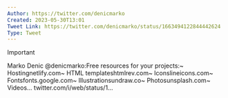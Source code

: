 ```yaml
---
Author: https://twitter.com/denicmarko
Created: 2023-05-30T13:01
Tweet Link: https://twitter.com/denicmarko/status/1663494122844442624
Type: Tweet
---
```

> [!important]  
> Marko Denic @denicmarko:Free resources for your projects:~ Hostingnetlify.com~ HTML templateshtmlrev.com~ Iconslineicons.com~ Fontsfonts.google.com~ Illustrationsundraw.co~ Photosunsplash.com~ Videos… twitter.com/i/web/status/1…